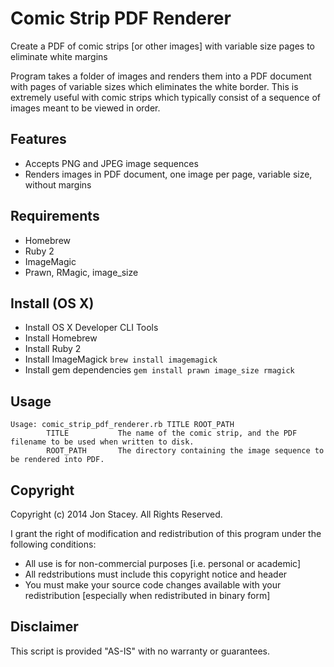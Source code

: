 Comic Strip PDF Renderer
=========

Create a PDF of comic strips [or other images] with variable size pages to eliminate white margins

Program takes a folder of images and renders them into a PDF document with pages of variable sizes which eliminates the white border. This is extremely useful with comic strips which typically consist of a sequence of images meant to be viewed in order.

Features
-----------

* Accepts PNG and JPEG image sequences
* Renders images in PDF document, one image per page, variable size, without margins
	
Requirements
--------------

* Homebrew
* Ruby 2
* ImageMagic
* Prawn, RMagic, image_size

Install (OS X)
-----------

* Install OS X Developer CLI Tools
* Install Homebrew
* Install Ruby 2
* Install ImageMagick `brew install imagemagick`
* Install gem dependencies `gem install prawn image_size rmagick`

Usage
-----------

    Usage: comic_strip_pdf_renderer.rb TITLE ROOT_PATH
            TITLE           The name of the comic strip, and the PDF filename to be used when written to disk.
            ROOT_PATH       The directory containing the image sequence to be rendered into PDF.

Copyright
------------

Copyright (c) 2014 Jon Stacey. All Rights Reserved. 

I grant the right of modification and redistribution of this program under the following conditions:
* All use is for non-commercial purposes [i.e. personal or academic]
* All redstributions must include this copyright notice and header
* You must make your source code changes available with your redistribution [especially when redistributed in binary form]

Disclaimer
------------

This script is provided "AS-IS" with no warranty or guarantees.
